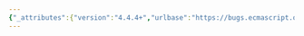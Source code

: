 ```yaml
---
{"_attributes":{"version":"4.4.4+","urlbase":"https://bugs.ecmascript.org/","maintainer":"dherman@mozilla.com"},"bug":{"bug_id":1981,"creation_ts":"2013-09-29 05:19:00 -0700","short_desc":"26, Reflection: extra \".\" in header","delta_ts":"2013-10-29 09:46:19 -0700","product":"Draft for 6th Edition","component":"editorial issue","version":"Rev 19: September 27, 2013 Draft","rep_platform":"All","op_sys":"All","bug_status":"RESOLVED","resolution":"FIXED","priority":"Normal","bug_severity":"normal","everconfirmed":true,"reporter":{"uid":"andrebargull","name":"André Bargull"},"assigned_to":{"uid":"allen","name":"Allen Wirfs-Brock"},"long_desc":[{"commentid":5655,"comment_count":0,"who":{"uid":"andrebargull","name":"André Bargull"},"bug_when":"2013-09-29 05:19:24 -0700","thetext":"Remove extra dot in header: \"26  Reflection.\" -> \"26  Reflection\""},{"commentid":5703,"comment_count":1,"who":{"uid":"allen","name":"Allen Wirfs-Brock"},"bug_when":"2013-09-30 12:47:57 -0700","thetext":"fixed in rev20 editor's draft"},{"commentid":6131,"comment_count":2,"who":{"uid":"allen","name":"Allen Wirfs-Brock"},"bug_when":"2013-10-29 09:46:19 -0700","thetext":"fixed in rev20 draft, Oct. 28, 2013"}]}}
---
```

